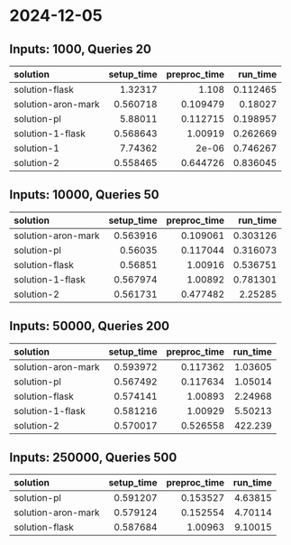 # 2024-12-05

## Inputs: 1000, Queries 20

| solution           |   setup_time |   preproc_time |   run_time |
|:-------------------|-------------:|---------------:|-----------:|
| solution-flask     |     1.32317  |       1.108    |   0.112465 |
| solution-aron-mark |     0.560718 |       0.109479 |   0.18027  |
| solution-pl        |     5.88011  |       0.112715 |   0.198957 |
| solution-1-flask   |     0.568643 |       1.00919  |   0.262669 |
| solution-1         |     7.74362  |       2e-06    |   0.746267 |
| solution-2         |     0.558465 |       0.644726 |   0.836045 |

## Inputs: 10000, Queries 50

| solution           |   setup_time |   preproc_time |   run_time |
|:-------------------|-------------:|---------------:|-----------:|
| solution-aron-mark |     0.563916 |       0.109061 |   0.303126 |
| solution-pl        |     0.56035  |       0.117044 |   0.316073 |
| solution-flask     |     0.56851  |       1.00916  |   0.536751 |
| solution-1-flask   |     0.567974 |       1.00892  |   0.781301 |
| solution-2         |     0.561731 |       0.477482 |   2.25285  |

## Inputs: 50000, Queries 200

| solution           |   setup_time |   preproc_time |   run_time |
|:-------------------|-------------:|---------------:|-----------:|
| solution-aron-mark |     0.593972 |       0.117362 |    1.03605 |
| solution-pl        |     0.567492 |       0.117634 |    1.05014 |
| solution-flask     |     0.574141 |       1.00893  |    2.24968 |
| solution-1-flask   |     0.581216 |       1.00929  |    5.50213 |
| solution-2         |     0.570017 |       0.526558 |  422.239   |

## Inputs: 250000, Queries 500

| solution           |   setup_time |   preproc_time |   run_time |
|:-------------------|-------------:|---------------:|-----------:|
| solution-pl        |     0.591207 |       0.153527 |    4.63815 |
| solution-aron-mark |     0.579124 |       0.152554 |    4.70114 |
| solution-flask     |     0.587684 |       1.00963  |    9.10015 |